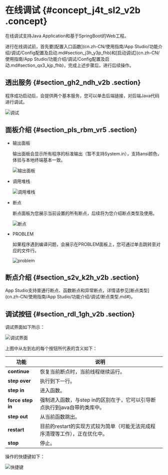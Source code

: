 # 在线调试 {#concept_j4t_sl2_v2b .concept}

在线调试支持Java Application和基于SpringBoot的Web工程。

进行在线调试前，首先要[配置入口函数](cn.zh-CN/使用指南/App Studio/功能介绍/调试/Config配置及启动.md#section_j3h_y3p_fhb)和[启动调试](cn.zh-CN/使用指南/App Studio/功能介绍/调试/Config配置及启动.md#section_qx3_kjp_fhb)，完成上述步骤后，进行后续操作。

## 透出服务 {#section_gh2_ndh_v2b .section}

程序成功启动后，会提供两个基本服务，您可以单击后端链接，对后端Java代码进行调试。

![调试](http://static-aliyun-doc.oss-cn-hangzhou.aliyuncs.com/assets/img/17730/15643992369774_zh-CN.png)

## 面板介绍 {#section_pls_rbm_vr5 .section}

-   输出面板

    输出面板会显示所有程序的标准输出（暂不支持System.in），支持ansi颜色，体验与本地终端基本一致。

    ![输出面板](http://static-aliyun-doc.oss-cn-hangzhou.aliyuncs.com/assets/img/17730/15643992379656_zh-CN.png)

-   调用堆栈

    ![调用堆栈](http://static-aliyun-doc.oss-cn-hangzhou.aliyuncs.com/assets/img/17730/15643992379657_zh-CN.png)

-   断点

    断点面板为您展示当前设置的所有断点，后续将为您介绍断点类型及使用。

    ![断点](http://static-aliyun-doc.oss-cn-hangzhou.aliyuncs.com/assets/img/17730/15643992379658_zh-CN.png)

-   PROBLEM

    如果程序遇到编译问题，会展示在PROBLEM面板上，您可通过单击跳转至对应的文件行。

    ![problem](http://static-aliyun-doc.oss-cn-hangzhou.aliyuncs.com/assets/img/17730/15643992379659_zh-CN.png)


## 断点介绍 {#section_s2v_k2h_v2b .section}

App Studio支持普通行断点、函数断点和异常断点，详情请参见[断点类型](cn.zh-CN/使用指南/App Studio/功能介绍/调试/断点类型.md#)。

## 调试按钮 {#section_rdl_1gh_v2b .section}

调试界面如下所示：

![调试界面](images/9665_zh-CN.gif)

上图中从左到右的每个按钮所代表的含义如下：

|功能|说明|
|--|--|
|**continue**|恢复当前断点时，当前线程继续运行。|
|**step over**|执行到下一行。|
|**step in**|进入函数。|
|**force step in**|强制进入函数，与step in的区别在于，它可以引导断点执行到java自带的类库中。|
|**step out**|从当前函数跳出。|
|**restart**|目前的restart的实现方式较为简单（可能无法完成程序清理等工作），正在优化中。|
|**stop**|停止。|

操作的快捷键如下：

![快捷键](http://static-aliyun-doc.oss-cn-hangzhou.aliyuncs.com/assets/img/17730/15643992389666_zh-CN.png)

